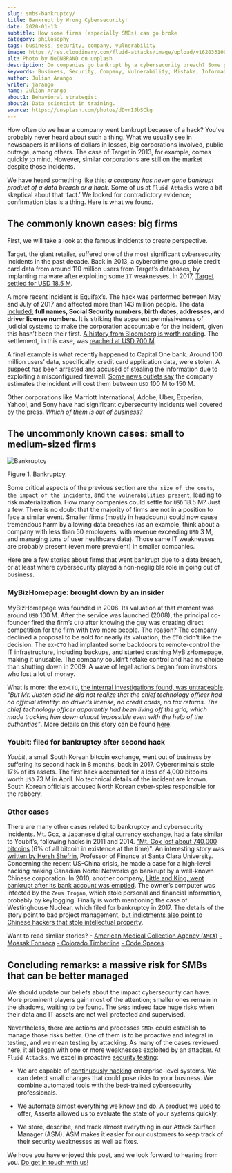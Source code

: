 ```yaml
---
slug: smbs-bankruptcy/
title: Bankrupt by Wrong Cybersecurity!
date: 2020-01-13
subtitle: How some firms (especially SMBs) can go broke
category: philosophy
tags: business, security, company, vulnerability
image: https://res.cloudinary.com/fluid-attacks/image/upload/v1620331097/blog/smbs-bankruptcy/cover_ug1ssj.webp
alt: Photo by NeONBRAND on unplash
description: Do companies go bankrupt by a cybersecurity breach? Some people assure there is no evidence about it. In this blog post, we tried to dig deeper.
keywords: Business, Security, Company, Vulnerability, Mistake, Information, Ethical Hacking, Pentesting
author: Julian Arango
writer: jarango
name: Julian Arango
about1: Behavioral strategist
about2: Data scientist in training.
source: https://unsplash.com/photos/dDvrIJbSCkg
---
```


How often do we hear a company went bankrupt because of a hack? You’ve
probably never heard about such a thing. What we usually see in
newspapers is millions of dollars in losses, big corporations involved,
public outrage, among others. The case of Target in 2013, for example,
comes quickly to mind. However, similar corporations are still on the
market despite those incidents.

We have heard something like this: *a company has never gone bankrupt
product of a data breach or a hack*. Some of us at `Fluid Attacks` were
a bit skeptical about that ‘fact.’ We looked for contradictory evidence;
confirmation bias is a thing. Here is what we found.

## The commonly known cases: big firms

First, we will take a look at the famous incidents to create
perspective.

Target, the giant retailer, suffered one of the most significant
cybersecurity incidents in the past decade. Back in 2013, a cybercrime
group stole credit card data from around 110 million users from Target’s
databases, by implanting malware after exploiting some `IT` weaknesses.
In 2017, [Target settled for USD 18.5
M](https://www.usatoday.com/story/money/2017/05/23/target-pay-185m-2013-data-breach-affected-consumers/102063932/).

A more recent incident is Equifax’s. The hack was performed between May
and July of 2017 and affected more than 143 million people. The data
[included:](https://en.wikipedia.org/wiki/Equifax) **full names, Social
Security numbers, birth dates, addresses, and driver license numbers.**
It is striking the apparent permissiveness of judicial systems to make
the corporation accountable for the incident, given this hasn’t been
their first. [A history from Bloomberg is worth
reading](https://www.bloomberg.com/news/features/2017-09-29/the-equifax-hack-has-all-the-hallmarks-of-state-sponsored-pros).
The settlement, in this case, was [reached at USD 700
M](https://www.cnbc.com/2019/09/09/equifax-settlement-you-need-to-update-your-claim-to-get-125.html).

A final example is what recently happened to Capital One bank. Around
100 million users’ data, specifically, credit card application data,
were stolen. A suspect has been arrested and accused of stealing the
information due to exploiting a misconfigured firewall. [Some news
outlets
say](https://thefly.com/landingPageNews.php?id=2940526&headline=COF-Capital-One-sees-incident-generating-costs-of-MM-in-)
the company estimates the incident will cost them between `USD` 100 M to
150 M.

Other corporations like Marriott International, Adobe, Uber, Experian,
Yahoo\!, and Sony have had significant cybersecurity incidents well
covered by the press. *Which of them is out of business?*

## The uncommonly known cases: small to medium-sized firms

<div class="imgblock">

![Bankruptcy](https://res.cloudinary.com/fluid-attacks/image/upload/v1620331096/blog/smbs-bankruptcy/melinda-gimpel_wdkyur.webp)

<div class="title">

Figure 1. Bankruptcy.

</div>

</div>

Some critical aspects of the previous section are `the size of the
costs`, `the impact of the incidents`, and `the vulnerabilities
present`, leading to risk materialization. How many companies could
settle for `USD` 18.5 M? Just a few. There is no doubt that the majority
of firms are not in a position to face a similar event. Smaller firms
(mostly in headcount) could now cause tremendous harm by allowing data
breaches (as an example, think about a company with less than 50
employees, with revenue exceeding `USD` 3 M, and managing tons of user
healthcare data). Those same IT weaknesses are probably present (even
more prevalent) in smaller companies.

Here are a few stories about firms that went bankrupt due to a data
breach, or at least where cybersecurity played a non-negligible role in
going out of business.

### MyBizHomepage: brought down by an insider

MyBizHomepage was founded in 2006. Its valuation at that moment was
around `USD` 100 M. After the service was launched (2008), the principal
co-founder fired the firm’s `CTO` after knowing the guy was creating
direct competition for the firm with two more people. The reason? The
company declined a proposal to be sold for nearly its valuation; the
`CTO` didn’t like the decision. The ex-`CTO` had implanted some
backdoors to remote-control the IT infrastructure, including backups,
and started crashing MyBizHomepage, making it unusable. The company
couldn’t retake control and had no choice than shutting down in 2009. A
wave of legal actions began from investors who lost a lot of money.

What is more: the ex-`CTO`, [the internal investigations found, was
untraceable](https://www.nytimes.com/2012/08/23/business/smallbusiness/struggling-to-recover-from-a-cyberattack.html).
*"But Mr. Justen said he did not realize* *that the chief technology
officer had no official identity*: *no driver’s license, no credit
cards, no tax returns*. *The chief technology officer apparently had
been living off the grid,* *which made tracking him down almost
impossible* *even with the help of the authorities"*. More details on
this story can be found
[here](https://boss.blogs.nytimes.com/2012/08/29/starting-over-after-a-cyberattack-shuts-down-the-business/).

### Youbit: filed for bankruptcy after second hack

*Youbit*, a small South Korean bitcoin exchange, went out of business by
suffering its second hack in 8 months, back in 2017. Cybercriminals
stole 17% of its assets. The first hack accounted for a loss of 4,000
bitcoins worth `USD` 73 M in April. No technical details of the incident
are known. South Korean officials accused North Korean cyber-spies
responsible for the robbery.

### Other cases

There are many other cases related to bankruptcy and cybersecurity
incidents. Mt. Gox, a Japanese digital currency exchange, had a fate
similar to Youbit’s, following hacks in 2011 and 2014. ["Mt. Gox lost
about 740,000 bitcoins](https://blockonomi.com/mt-gox-hack/) (6% of all
bitcoin in existence at the time)". An interesting story was [written by
Hersh
Shefrin](https://www.forbes.com/sites/hershshefrin/2018/12/10/huawei-pain/#7bce6d0e5d41),
Professor of Finance at Santa Clara University. Concerning the recent
US-China crisis, he made a case for a high-level hacking making Canadian
Nortel Networks go bankrupt by a well-known Chinese corporation. In
2010, another company, [Little and King, went bankrupt after its bank
account was
emptied](https://krebsonsecurity.com/2010/02/n-y-firm-faces-bankruptcy-from-164000-e-banking-loss/).
The owner’s computer was infected by the `Zeus Trojan`, which stole
personal and financial information, probably by keylogging. Finally is
worth mentioning the case of Westinghouse Nuclear, which filed for
bankruptcy in 2017. The details of the story point to bad project
management, [but indictments also point to Chinese hackers that stole
intellectual
property](http://www.beyondnuclear.org/security/2014/5/22/chinese-military-cyber-attack-hacks-westinghouse-nuclear-sec.html).

Want to read similar stories? - [American Medical Collection Agency
(`AMCA`)](https://www.bloomberg.com/news/articles/2019-06-17/american-medical-collection-agency-parent-files-for-bankruptcy)
[- Mossak Fonseca](https://www.wired.co.uk/article/panama-papers-mossack-fonseca-website-security-problems)
[- Colorado Timberline](https://www.scmagazine.com/home/security-news/colorado-firm-claims-ransomware-attack-behind-closure/)
[- Code Spaces](https://www.infoworld.com/article/2608076/murder-in-the-amazon-cloud.html)

## Concluding remarks: a massive risk for SMBs that can be better managed

We should update our beliefs about the impact cybersecurity can have.
More prominent players gain most of the attention; smaller ones remain
in the shadows, waiting to be found. The `SMBs` indeed face huge risks
when their data and IT assets are not well protected and supervised.

Nevertheless, there are actions and processes `SMBs` could establish to
manage those risks better. One of them is to be proactive and integral
in testing, and we mean testing by attacking. As many of the cases
reviewed here, it all began with one or more weaknesses exploited by an
attacker.
At `Fluid Attacks`,
we excel in proactive [security testing](../../solutions/security-testing/):

- We are capable of [continuously
  hacking](../../services/continuous-hacking/) enterprise-level
  systems. We can detect small changes that could pose risks to your
  business. We combine automated tools with the best-trained
  cybersecurity professionals.

- We automate almost everything we know and do. A product we used to
  offer, Asserts allowed us to evaluate the state of your systems
  quickly.

- We store, describe, and track almost everything in our Attack
  Surface Manager (ASM). ASM makes it easier for our customers to keep
  track of their security weaknesses as well as fixes.

We hope you have enjoyed this post, and we look forward to hearing from
you. [Do get in touch with us\!](../../contact-us/)
